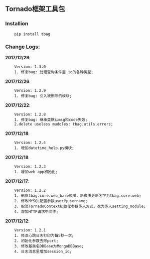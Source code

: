 
## Tornado框架工具包


### Installion
```
    pip install tbag
```


### Change Logs:
**2017/12/29**:
```
    Version: 1.3.0
    1. 修复bug: 处理查询条件里_id的各种类型;
```

**2017/12/26**:
```
    Version: 1.2.9
    1. 修复bug: 引入被删除的模块;
```

**2017/12/22**:
```
    Version: 1.2.8
    1. 修复bug: 继承类默认msg和code失效;
    2.delete useless mudoles: tbag.utils.errors;
```

**2017/12/18**:
```
    Version: 1.2.4
    1. 增加datetime_help.py模块;
```

**2017/12/18**:
```
    Version: 1.2.3
    1. 增加web app初始化;
```

**2017/12/17**:
```
    Version: 1.2.2
    1. 删除tbag.core.web_base模块，新模块更新名字为tbag.core.web;
    2. 修改MYSQL配置参数user为username;
    3. 取消TornadoContext初始化参数传入方式，改为传入setting_module;
    4. 增加HTTP请求中间件;
```

**2017/12/12**:
```
    Version: 1.2.1
    1. 修改心跳日志打印为每5秒一次;
    2. 初始化参数去除port;
    3. 修改基类名DBBase为MongoDBBase;
    4. 日志消息里增加session_id;
```

